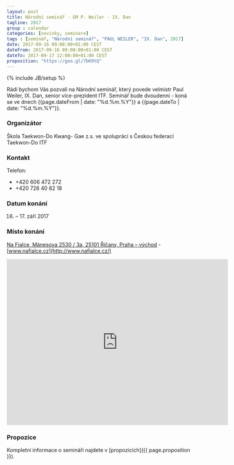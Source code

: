 ```yaml
---
layout: post
title: Národní seminář - GM P. Weiler - IX. Dan
tagline: 2017
group : calendar
categories: [novinky, seminare]
tags : [seminář, "Národní seminář", "PAUL WEILER", "IX. Dan", 2017]
date: 2017-09-16 09:00:00+01:00 CEST
dateFrom: 2017-09-16 09:00:00+01:00 CEST
dateTo: 2017-09-17 12:00:00+01:00 CEST
proposition: "https://goo.gl/7bK9tQ"
---
```

{% include JB/setup %}

Rádi bychom Vás pozvali na Národní seminář, který povede velmistr Paul Weiler, IX. Dan, senior více-prezident ITF. Seminář bude dvoudenní - koná se ve dnech {{page.dateFrom | date: "%d.%m.%Y"}} a {{page.dateTo | date: "%d.%m.%Y"}}.

### Organizátor

Škola Taekwon-Do Kwang- Gae z.s. ve spolupráci s Českou federací Taekwon-Do ITF

### Kontakt

Telefon:
- +420 606 472 272
- +420 728 40 82 18

### Datum konání

16. – 17. září 2017

### Místo konání

[Na Fialce, Mánesova 2530 / 3a, 25101 Říčany, Praha – východ](https://goo.gl/maps/5J5cGisYAWC2) - [www.nafialce.cz](http://www.nafialce.cz/)

<iframe src="https://www.google.com/maps/embed?pb=!1m18!1m12!1m3!1d2564.8719878742804!2d14.659513316016916!3d49.9950094279568!2m3!1f0!2f0!3f0!3m2!1i1024!2i768!4f13.1!3m3!1m2!1s0x470b8959cce19b0d%3A0xb04d94d2dde4c0a7!2sCentrum+Na+Fialce!5e0!3m2!1scs!2scz!4v1505459681783" width="600" height="450" frameborder="0" style="border:0" allowfullscreen></iframe>

### Propozice

Kompletní informace o semináři najdete v [propozicích]({{ page.proposition }}).
